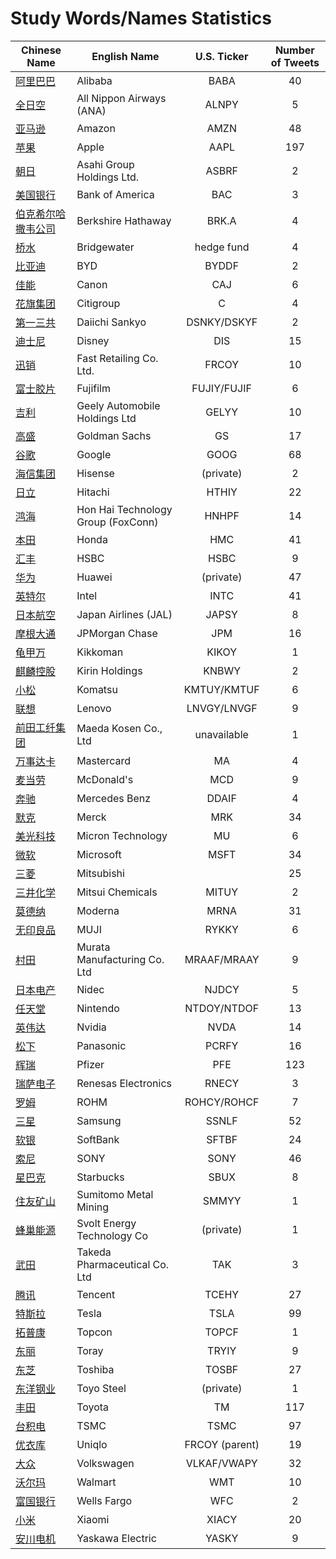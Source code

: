 # Study Words/Names Statistics
        
| Chinese Name | English Name | U.S. Ticker | Number of Tweets |
| ----- | ----- | :---: | :---: |
| [阿里巴巴](阿里巴巴.md) | Alibaba | BABA | 40 |
| [全日空](全日空.md) | All Nippon Airways (ANA) | ALNPY | 5 |
| [亚马逊](亚马逊.md) | Amazon | AMZN | 48 |
| [苹果](苹果.md) | Apple | AAPL | 197 |
| [朝日](朝日.md) | Asahi Group Holdings Ltd. | ASBRF | 2 |
| [美国银行](美国银行.md) | Bank of America | BAC | 3 |
| [伯克希尔哈撒韦公司](伯克希尔哈撒韦公司.md) | Berkshire Hathaway | BRK.A | 4 |
| [桥水](桥水.md) | Bridgewater | hedge fund | 4 |
| [比亚迪](比亚迪.md) | BYD | BYDDF | 2 |
| [佳能](佳能.md) | Canon | CAJ | 6 |
| [花旗集团](花旗集团.md) | Citigroup | C | 4 |
| [第一三共](第一三共.md) | Daiichi Sankyo | DSNKY/DSKYF | 2 |
| [迪士尼](迪士尼.md) | Disney | DIS | 15 |
| [迅销](迅销.md) | Fast Retailing Co. Ltd. | FRCOY | 10 |
| [富士胶片](富士胶片.md) | Fujifilm | FUJIY/FUJIF | 6 |
| [吉利](吉利.md) | Geely Automobile Holdings Ltd | GELYY | 10 |
| [高盛](高盛.md) | Goldman Sachs | GS | 17 |
| [谷歌](谷歌.md) | Google | GOOG | 68 |
| [海信集团](海信集团.md) | Hisense | (private) | 2 |
| [日立](日立.md) | Hitachi | HTHIY | 22 |
| [鸿海](鸿海.md) | Hon Hai Technology Group (FoxConn) | HNHPF | 14 |
| [本田](本田.md) | Honda | HMC | 41 |
| [汇丰](汇丰.md) | HSBC | HSBC | 9 |
| [华为](华为.md) | Huawei | (private) | 47 |
| [英特尔](英特尔.md) | Intel | INTC | 41 |
| [日本航空](日本航空.md) | Japan Airlines (JAL) | JAPSY | 8 |
| [摩根大通](摩根大通.md) | JPMorgan Chase | JPM | 16 |
| [龟甲万](龟甲万.md) | Kikkoman | KIKOY | 1 |
| [麒麟控股](麒麟控股.md) | Kirin Holdings | KNBWY | 2 |
| [小松](小松.md) | Komatsu | KMTUY/KMTUF | 6 |
| [联想](联想.md) | Lenovo | LNVGY/LNVGF | 9 |
| [前田工纤集团](前田工纤集团.md) | Maeda Kosen Co., Ltd | unavailable | 1 |
| [万事达卡](万事达卡.md) | Mastercard | MA | 4 |
| [麦当劳](麦当劳.md) | McDonald's | MCD | 9 |
| [奔驰](奔驰.md) | Mercedes Benz | DDAIF | 4 |
| [默克](默克.md) | Merck | MRK | 34 |
| [美光科技](美光科技.md) | Micron Technology | MU | 6 |
| [微软](微软.md) | Microsoft | MSFT | 34 |
| [三菱](三菱.md) | Mitsubishi |  | 25 |
| [三井化学](三井化学.md) | Mitsui Chemicals | MITUY | 2 |
| [莫德纳](莫德纳.md) | Moderna | MRNA | 31 |
| [无印良品](无印良品.md) | MUJI | RYKKY | 6 |
| [村田](村田.md) | Murata Manufacturing Co. Ltd | MRAAF/MRAAY | 9 |
| [日本电产](日本电产.md) | Nidec | NJDCY | 5 |
| [任天堂](任天堂.md) | Nintendo | NTDOY/NTDOF | 13 |
| [英伟达](英伟达.md) | Nvidia | NVDA | 14 |
| [松下](松下.md) | Panasonic | PCRFY | 16 |
| [辉瑞](辉瑞.md) | Pfizer | PFE | 123 |
| [瑞萨电子](瑞萨电子.md) | Renesas Electronics | RNECY | 3 |
| [罗姆](罗姆.md) | ROHM | ROHCY/ROHCF | 7 |
| [三星](三星.md) | Samsung | SSNLF | 52 |
| [软银](软银.md) | SoftBank | SFTBF | 24 |
| [索尼](索尼.md) | SONY | SONY | 46 |
| [星巴克](星巴克.md) | Starbucks | SBUX | 8 |
| [住友矿山](住友矿山.md) | Sumitomo Metal Mining | SMMYY | 1 |
| [蜂巢能源](蜂巢能源.md) | Svolt Energy Technology Co | (private) | 1 |
| [武田](武田.md) | Takeda Pharmaceutical Co. Ltd | TAK | 3 |
| [腾讯](腾讯.md) | Tencent | TCEHY | 27 |
| [特斯拉](特斯拉.md) | Tesla | TSLA | 99 |
| [拓普康](拓普康.md) | Topcon | TOPCF | 1 |
| [东丽](东丽.md) | Toray | TRYIY | 9 |
| [东芝](东芝.md) | Toshiba | TOSBF | 27 |
| [东洋钢业](东洋钢业.md) | Toyo Steel | (private) | 1 |
| [丰田](丰田.md) | Toyota | TM | 117 |
| [台积电](台积电.md) | TSMC | TSMC | 97 |
| [优衣库](优衣库.md) | Uniqlo | FRCOY (parent) | 19 |
| [大众](大众.md) | Volkswagen | VLKAF/VWAPY | 32 |
| [沃尔玛](沃尔玛.md) | Walmart | WMT | 10 |
| [富国银行](富国银行.md) | Wells Fargo | WFC | 2 |
| [小米](小米.md) | Xiaomi | XIACY | 20 |
| [安川电机](安川电机.md) | Yaskawa Electric | YASKY | 9 |
